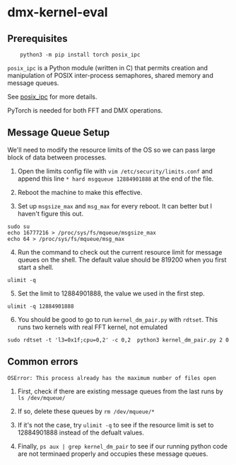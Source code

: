 # dmx-kernel-eval

## Prerequisites
```shell
    python3 -m pip install torch posix_ipc 
```
`posix_ipc` is a Python module (written in C) that permits creation and manipulation of POSIX inter-process semaphores, shared memory and message queues.

See [posix_ipc](https://github.com/osvenskan/posix_ipc/) for more details.

PyTorch is needed for both FFT and DMX operations.

## Message Queue Setup
We'll need to modify the resource limits of the OS so we can pass large block of data between processes.

1. Open the limits config file with `vim /etc/security/limits.conf` and append this line `* hard msgqueue 12884901888` at the end of the file. 

2. Reboot the machine to make this effective.

3. Set up `msgsize_max` and `msg_max` for every reboot. It can better but I haven't figure this out.
```shell
sudo su
echo 16777216 > /proc/sys/fs/mqueue/msgsize_max
echo 64 > /proc/sys/fs/mqueue/msg_max
```

4. Run the command to check out the current resource limit for message queues on the shell. 
The default value should be 819200 when you first start a shell.
```shell
ulimit -q
``` 

5. Set the limit to 12884901888, the value we used in the first step.
```shell
ulimit -q 12884901888
```

6. You should be good to go to run `kernel_dm_pair.py` with `rdtset`.
This runs two kernels with real FFT kernel, not emulated 
```shell
sudo rdtset -t 'l3=0x1f;cpu=0,2' -c 0,2  python3 kernel_dm_pair.py 2 0
```

## Common errors
```
OSError: This process already has the maximum number of files open
```
1. First, check if there are existing message queues from the last runs by `ls /dev/mqueue/`

2. If so, delete these queues by `rm /dev/mqueue/*`

3. If it's not the case, try `ulimit -q` to see if the resource limit is set to 12884901888 instead of the defualt values.

4. Finally, `ps aux | grep kernel_dm_pair` to see if our running python code are not terminaed properly and occupies these message queues. 





